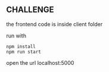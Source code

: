 ## CHALLENGE

the frontend code is inside client folder

run with

```
npm install
npm run start
```

open the url localhost:5000 
